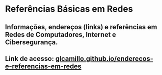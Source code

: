 # Referências Básicas em Redes
## Informações, endereços (links) e referências em Redes de Computadores, Internet e Cibersegurança.

## Link de acesso: [glcamillo.github.io/enderecos-e-referencias-em-redes](https://glcamillo.github.io/enderecos-e-referencias-em-redes/)
